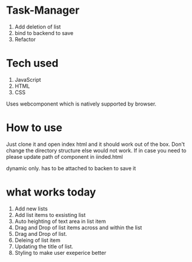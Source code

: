 # Task-Manager
1. Add deletion of list
2. bind to backend to save
3. Refactor 

# Tech used
1. JavaScript
2. HTML
3. CSS 

Uses webcomponent which is natively supported by browser.



# How to use

Just clone it and open index html and it should work out of the box.
Don't change the directory structure else would not work.
If in case you need to please update path of component in iinded.html


dynamic only. has to be attached to backen to save it


# what works today

1. Add new lists
2. Add list items to exsisting list
3. Auto heighting of text area in list item
4. Drag and Drop of list items across and within the list
5. Drag and Drop of list. 
6. Deleing of list item
7. Updating the title of list.
8. Styling to make user exeperice better

